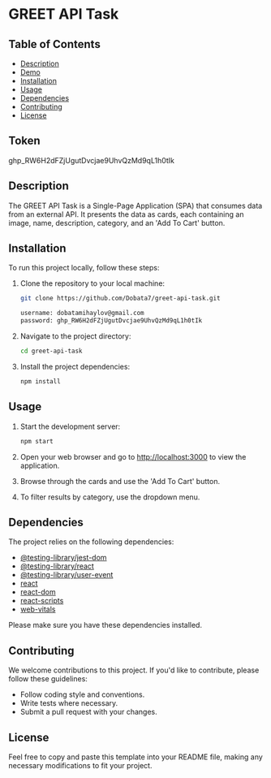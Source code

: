 # GREET API Task

## Table of Contents

- [Description](#description)
- [Demo](#demo)
- [Installation](#installation)
- [Usage](#usage)
- [Dependencies](#dependencies)
- [Contributing](#contributing)
- [License](#license)

## Token
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

## Description

The GREET API Task is a Single-Page Application (SPA) that consumes data from an external API. It presents the data as cards, each containing an image, name, description, category, and an 'Add To Cart' button.

## Installation

To run this project locally, follow these steps:

1. Clone the repository to your local machine:

   ```bash
   git clone https://github.com/Dobata7/greet-api-task.git

   username: dobatamihaylov@gmail.com
   password: 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
   ```

2. Navigate to the project directory:

   ```bash
   cd greet-api-task
   ```

3. Install the project dependencies:

   ```bash
   npm install
   ```

## Usage

1. Start the development server:

   ```bash
   npm start
   ```

2. Open your web browser and go to [http://localhost:3000](http://localhost:3000) to view the application.

3. Browse through the cards and use the 'Add To Cart' button.

4. To filter results by category, use the dropdown menu.

## Dependencies

The project relies on the following dependencies:

- [@testing-library/jest-dom](https://github.com/testing-library/jest-dom)
- [@testing-library/react](https://github.com/testing-library/react)
- [@testing-library/user-event](https://github.com/testing-library/user-event)
- [react](https://reactjs.org/)
- [react-dom](https://reactjs.org/)
- [react-scripts](https://create-react-app.dev/docs/getting-started/)
- [web-vitals](https://web.dev/vitals/)

Please make sure you have these dependencies installed.

## Contributing

We welcome contributions to this project. If you'd like to contribute, please follow these guidelines:

- Follow coding style and conventions.
- Write tests where necessary.
- Submit a pull request with your changes.

## License
Feel free to copy and paste this template into your README file, making any necessary modifications to fit your project.